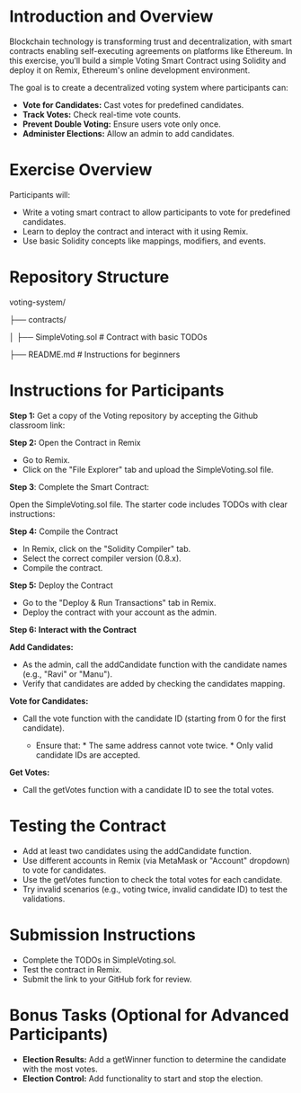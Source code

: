 # Introduction and Overview

Blockchain technology is transforming trust and decentralization, with smart contracts enabling self-executing agreements on platforms like Ethereum. In this exercise, you’ll build a simple Voting Smart Contract using Solidity and deploy it on Remix, Ethereum's online development environment.

The goal is to create a decentralized voting system where participants can:

* **Vote for Candidates:** Cast votes for predefined candidates.
* **Track Votes:** Check real-time vote counts.
* **Prevent Double Voting:** Ensure users vote only once.
* **Administer Elections:** Allow an admin to add candidates.


# Exercise Overview

Participants will:

* Write a voting smart contract to allow participants to vote for predefined candidates.
* Learn to deploy the contract and interact with it using Remix.
* Use basic Solidity concepts like mappings, modifiers, and events.

# Repository Structure

voting-system/

├── contracts/

│      ├── SimpleVoting.sol         # Contract with basic TODOs

├── README.md                    # Instructions for beginners

# Instructions for Participants

**Step 1:** Get a copy of the Voting repository by accepting the Github classroom link:


**Step 2:** Open the Contract in Remix

* Go to Remix.
* Click on the "File Explorer" tab and upload the SimpleVoting.sol file.

**Step 3**: Complete the Smart Contract:

Open the SimpleVoting.sol file. The starter code includes TODOs with clear instructions:

**Step 4:** Compile the Contract

* In Remix, click on the "Solidity Compiler" tab.
* Select the correct compiler version (0.8.x).
* Compile the contract.

**Step 5:** Deploy the Contract
* Go to the "Deploy & Run Transactions" tab in Remix.
* Deploy the contract with your account as the admin.

**Step 6: Interact with the Contract**

**Add Candidates:**
* As the admin, call the addCandidate function with the candidate names (e.g., "Ravi" or "Manu").
* Verify that candidates are added by checking the candidates mapping.

**Vote for Candidates:**
* Call the vote function with the candidate ID (starting from 0 for the first candidate).

    * Ensure that:
              * The same address cannot vote twice.
              * Only valid candidate IDs are accepted.

**Get Votes:**
* Call the getVotes function with a candidate ID to see the total votes.

# Testing the Contract
* Add at least two candidates using the addCandidate function.
* Use different accounts in Remix (via MetaMask or "Account" dropdown) to vote for candidates.
* Use the getVotes function to check the total votes for each candidate.
* Try invalid scenarios (e.g., voting twice, invalid candidate ID) to test the validations.

# Submission Instructions
* Complete the TODOs in SimpleVoting.sol.
* Test the contract in Remix.
* Submit the link to your GitHub fork for review.

# Bonus Tasks (Optional for Advanced Participants)
* **Election Results:**
           Add a getWinner function to determine the candidate with the most votes.
* **Election Control:**
           Add functionality to start and stop the election.

